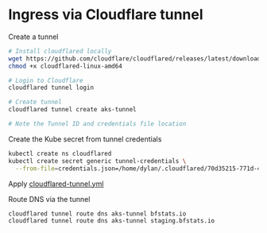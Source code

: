 # Ingress via Cloudflare tunnel

Create a tunnel

```bash
# Install cloudflared locally
wget https://github.com/cloudflare/cloudflared/releases/latest/download/cloudflared-linux-amd64
chmod +x cloudflared-linux-amd64

# Login to Cloudflare
cloudflared tunnel login

# Create tunnel
cloudflared tunnel create aks-tunnel

# Note the Tunnel ID and credentials file location
```

Create the Kube secret from tunnel credentials

```bash
kubectl create ns cloudflared
kubectl create secret generic tunnel-credentials \
  --from-file=credentials.json=/home/dylan/.cloudflared/70d35215-771d-4e6e-a220-cf113b0fb1ae.json --namespace cloudflared
```

Apply [cloudflared-tunnel.yml](./cloudflared-tunnel.yml)

Route DNS via the tunnel

```bash
cloudflared tunnel route dns aks-tunnel bfstats.io
cloudflared tunnel route dns aks-tunnel staging.bfstats.io
```